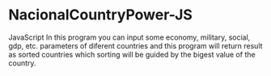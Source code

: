 # NacionalCountryPower-JS
JavaScript
In this program you can input some economy, military, social, gdp, etc. parameters of diferent countries and this program will return result as sorted countries which sorting will be guided by the bigest value of the country.
